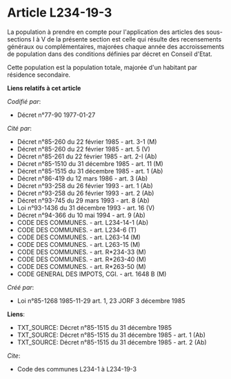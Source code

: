 # Article L234-19-3

La population à prendre en compte pour l'application des articles des sous-sections I à V de la présente section est celle
qui résulte des recensements généraux ou complémentaires, majorées chaque année des accroissements de population dans des
conditions définies par décret en Conseil d'Etat.

Cette population est la population totale, majorée d'un habitant par résidence secondaire.

**Liens relatifs à cet article**

_Codifié par_:

  - Décret n°77-90 1977-01-27

_Cité par_:

  - Décret n°85-260 du 22 février 1985 - art. 3-1 (M)
  - Décret n°85-260 du 22 février 1985 - art. 5 (V)
  - Décret n°85-261 du 22 février 1985 - art. 2-I (Ab)
  - Décret n°85-1510 du 31 décembre 1985 - art. 11 (M)
  - Décret n°85-1515 du 31 décembre 1985 - art. 1 (Ab)
  - Décret n°86-419 du 12 mars 1986 - art. 3 (Ab)
  - Décret n°93-258 du 26 février 1993 - art. 1 (Ab)
  - Décret n°93-258 du 26 février 1993 - art. 2 (Ab)
  - Décret n°93-745 du 29 mars 1993 - art. 8 (Ab)
  - Loi n°93-1436 du 31 décembre 1993 - art. 16 (V)
  - Décret n°94-366 du 10 mai 1994 - art. 9 (Ab)
  - CODE DES COMMUNES. - art. L234-14-1 (Ab)
  - CODE DES COMMUNES. - art. L234-6 (T)
  - CODE DES COMMUNES. - art. L263-14 (M)
  - CODE DES COMMUNES. - art. L263-15 (M)
  - CODE DES COMMUNES. - art. R*234-33 (M)
  - CODE DES COMMUNES. - art. R*263-40 (M)
  - CODE DES COMMUNES. - art. R*263-50 (M)
  - CODE GENERAL DES IMPOTS, CGI. - art. 1648 B (M)

_Créé par_:

  - Loi n°85-1268 1985-11-29 art. 1, 23 JORF 3 décembre 1985

**Liens**:

  - TXT_SOURCE: Décret n°85-1515 du 31 décembre 1985
  - TXT_SOURCE: Décret n°85-1515 du 31 décembre 1985 - art. 1 (Ab)
  - TXT_SOURCE: Décret n°85-1515 du 31 décembre 1985 - art. 2 (Ab)

_Cite_:

  - Code des communes L234-1 à L234-19-3
